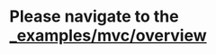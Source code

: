 # Please navigate to the [_examples/mvc/overview](https://github.com/alphayan/iris/tree/master/_examples/mvc/overview)
